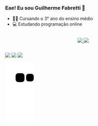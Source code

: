### Eae! Eu sou Guilherme Fabretti 👋

- 👨‍🎓 Cursando o 3° ano do ensino médio
- 💻 Estudando programação online

##

<div align="center">
  <a href="https://github.com/guifabretti">
  <img height="180em" src="https://github-readme-stats.vercel.app/api?username=guifabretti&show_icons=true&theme=dark&include_all_commits=true&count_private=true"/>
  <img height="180em" src="https://github-readme-stats.vercel.app/api/top-langs/?username=guifabretti&layout=compact&langs_count=7&theme=dark"/>
</div>
  
##  
  
  <div> 
  <a href="https://api.whatsapp.com/send?phone=5519999684545" target="_blank"><img src="https://img.shields.io/badge/WhatsApp-25D366?style=for-the-badge&logo=whatsapp&logoColor=white" target="_blank"></a>
  <a href="https://instagram.com/guifabretti_" target="_blank"><img src="https://img.shields.io/badge/-Instagram-%23E4405F?style=for-the-badge&logo=instagram&logoColor=white" target="_blank"></a>
 	<a href="https://open.spotify.com/user/guilherminho_pvp" target="_blank"><img src="https://img.shields.io/badge/Spotify-1ED760?&style=for-the-badge&logo=spotify&logoColor=white" target="_blank"></a>
 
 ![Snake animation](https://github.com/guifabretti/guifabretti/blob/output/github-contribution-grid-snake.svg)
